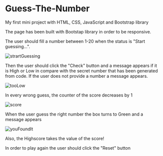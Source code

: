 # Guess-The-Number
My first mini project with HTML, CSS, JavaScript and Bootstrap library

The page has been built with Bootstap library in order to be responsive.

The user should fill a number between 1-20 when the status is "Start guessing...".

![strartGuessing](https://user-images.githubusercontent.com/47507065/185796759-370d1985-aa0e-4092-bd62-a4007f4393bb.png)

Then the user should click the "Check" button and a message appears if it is High or Low in compare with the secret number that has been generated from code.
If the user does not provide a number a message appears.

![tooLow](https://user-images.githubusercontent.com/47507065/185796815-294cbc67-61f3-463b-95ea-0e41c92be82d.png)

In every wrong guess, the counter of the score decreases by 1

![score](https://user-images.githubusercontent.com/47507065/185796859-6ea949b1-dd0e-4f0b-b229-d3ff444fec47.png)

When the user guess the right number the box turns to Green and a message appears

![youFoundIt](https://user-images.githubusercontent.com/47507065/185796882-c90c9c03-a88a-4307-b274-6cd27d07fa1d.png)

Also, the Highscore takes the value of the score!

In order to play again the user should click the "Reset" button

